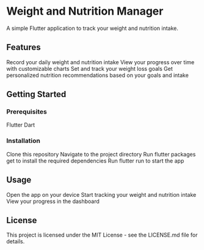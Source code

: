 # Weight and Nutrition Manager

A simple Flutter application to track your weight and nutrition intake.

## Features

Record your daily weight and nutrition intake
View your progress over time with customizable charts
Set and track your weight loss goals
Get personalized nutrition recommendations based on your goals and intake

## Getting Started

### Prerequisites

Flutter
Dart

### Installation

Clone this repository
Navigate to the project directory
Run flutter packages get to install the required dependencies
Run flutter run to start the app

## Usage

Open the app on your device
Start tracking your weight and nutrition intake
View your progress in the dashboard

## License

This project is licensed under the MIT License - see the LICENSE.md file for details.
